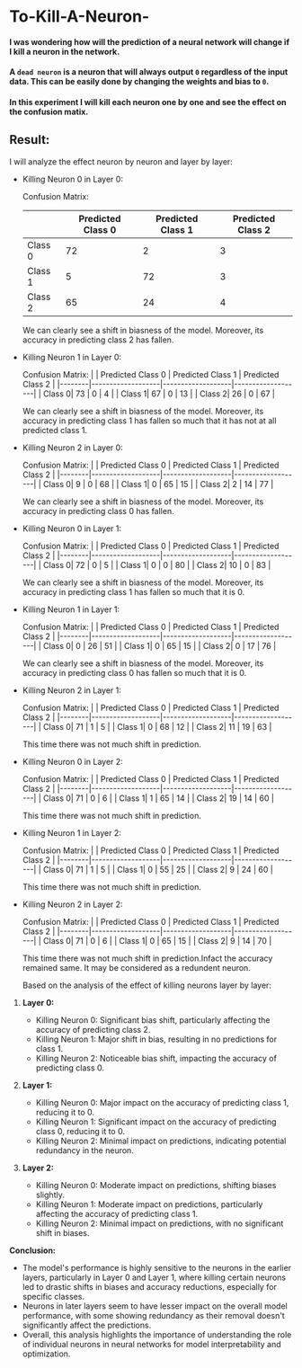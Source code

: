 # To-Kill-A-Neuron-
#### I was wondering how will the prediction of a neural network will change if I kill a neuron in the network. 
    
#### A `dead neuron` is a neuron that will always output `0` regardless of the input data. This can be easily done by changing the weights and bias to `0`.

#### In this experiment I will kill each neuron one by one and see the effect on the confusion matix.


## Result:

I will analyze the effect neuron by neuron and layer by layer:

- Killing Neuron 0 in Layer 0:

   Confusion Matrix:
   
   |        | Predicted Class 0 | Predicted Class 1 | Predicted Class 2 |
   |--------|-------------------|-------------------|-------------------|
   | Class 0|         72        |         2         |         3         |
   | Class 1|         5         |         72        |         3         |
   | Class 2|         65        |         24        |         4         |

   We can clearly see a shift in biasness of the model. Moreover, its accuracy in predicting class 2 has fallen.

- Killing Neuron 1 in Layer 0:

   Confusion Matrix:
   |        | Predicted Class 0 | Predicted Class 1 | Predicted Class 2 |
   |--------|-------------------|-------------------|-------------------|
   | Class 0|         73        |         0         |         4         |
   | Class 1|         67        |         0         |        13         |
   | Class 2|         26        |         0         |         67        |

   We can clearly see a shift in biasness of the model. Moreover, its accuracy in predicting class 1 has fallen so much that it has not at all predicted class 1.

- Killing Neuron 2 in Layer 0:

   Confusion Matrix:
   |        | Predicted Class 0 | Predicted Class 1 | Predicted Class 2 |
   |--------|-------------------|-------------------|-------------------|
   | Class 0|         9         |         0         |        68         |
   | Class 1|         0         |         65        |        15         |
   | Class 2|         2         |         14        |        77         |

   We can clearly see a shift in biasness of the model. Moreover, its accuracy in predicting class 0 has fallen.

- Killing Neuron 0 in Layer 1:

   Confusion Matrix:
   |        | Predicted Class 0 | Predicted Class 1 | Predicted Class 2 |
   |--------|-------------------|-------------------|-------------------|
   | Class 0|         72         |         0         |        5         |
   | Class 1|         0         |         0        |        80         |
   | Class 2|         10         |         0        |        83         |

   We can clearly see a shift in biasness of the model. Moreover, its accuracy in predicting class 1 has fallen so much that it is 0.
   
- Killing Neuron 1 in Layer 1:

   Confusion Matrix:
   |        | Predicted Class 0 | Predicted Class 1 | Predicted Class 2 |
   |--------|-------------------|-------------------|-------------------|
   | Class 0|         0         |         26         |        51         |
   | Class 1|         0         |         65        |        15         |
   | Class 2|         0         |         17        |        76         |

   We can clearly see a shift in biasness of the model. Moreover, its accuracy in predicting class 0 has fallen so much that it is 0.
   
- Killing Neuron 2 in Layer 1:

   Confusion Matrix:
   |        | Predicted Class 0 | Predicted Class 1 | Predicted Class 2 |
   |--------|-------------------|-------------------|-------------------|
   | Class 0|         71         |         1         |        5         |
   | Class 1|         0         |         68        |        12         |
   | Class 2|         11         |         19        |        63         |

   This time there was not much shift in prediction.
   
- Killing Neuron 0 in Layer 2:

   Confusion Matrix:
   |        | Predicted Class 0 | Predicted Class 1 | Predicted Class 2 |
   |--------|-------------------|-------------------|-------------------|
   | Class 0|         71         |         0         |        6         |
   | Class 1|         1         |         65        |        14         |
   | Class 2|         19         |         14        |        60         |

   This time there was not much shift in prediction.
   
- Killing Neuron 1 in Layer 2:

   Confusion Matrix:
   |        | Predicted Class 0 | Predicted Class 1 | Predicted Class 2 |
   |--------|-------------------|-------------------|-------------------|
   | Class 0|         71         |         1         |        5         |
   | Class 1|         0         |         55        |        25         |
   | Class 2|         9         |         24        |        60         |

   This time there was not much shift in prediction.
   
- Killing Neuron 2 in Layer 2:

   Confusion Matrix:
   |        | Predicted Class 0 | Predicted Class 1 | Predicted Class 2 |
   |--------|-------------------|-------------------|-------------------|
   | Class 0|         71         |         0         |        6         |
   | Class 1|         0         |         65        |        15         |
   | Class 2|         9         |         14        |        70         |

   This time there was not much shift in prediction.Infact the accuracy remained same. It may be considered as a redundent neuron.


  Based on the analysis of the effect of killing neurons layer by layer:

1. **Layer 0:**
   - Killing Neuron 0: Significant bias shift, particularly affecting the accuracy of predicting class 2.
   - Killing Neuron 1: Major shift in bias, resulting in no predictions for class 1.
   - Killing Neuron 2: Noticeable bias shift, impacting the accuracy of predicting class 0.

2. **Layer 1:**
   - Killing Neuron 0: Major impact on the accuracy of predicting class 1, reducing it to 0.
   - Killing Neuron 1: Significant impact on the accuracy of predicting class 0, reducing it to 0.
   - Killing Neuron 2: Minimal impact on predictions, indicating potential redundancy in the neuron.

3. **Layer 2:**
   - Killing Neuron 0: Moderate impact on predictions, shifting biases slightly.
   - Killing Neuron 1: Moderate impact on predictions, particularly affecting the accuracy of predicting class 1.
   - Killing Neuron 2: Minimal impact on predictions, with no significant shift in biases.

**Conclusion:**
- The model's performance is highly sensitive to the neurons in the earlier layers, particularly in Layer 0 and Layer 1, where killing certain neurons led to drastic shifts in biases and accuracy reductions, especially for specific classes.
- Neurons in later layers seem to have lesser impact on the overall model performance, with some showing redundancy as their removal doesn't significantly affect the predictions.
- Overall, this analysis highlights the importance of understanding the role of individual neurons in neural networks for model interpretability and optimization.
